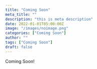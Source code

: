 ```yaml
---
title: "Coming Soon"
meta_title: ""
description: "this is meta description"
date: 2022-01-01T05:00:00Z
image: "/images/noimage.png"
categories: ["Coming Soon"]
author: ""
tags: ["Coming Soon"]
draft: false
---
```

Coming Soon!